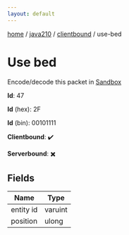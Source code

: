```yaml
---
layout: default
---
```


[home](/)  /  [java210](/protocol/java210)  /  [clientbound](/protocol/java210/clientbound)  /  use-bed

# Use bed

Encode/decode this packet in [Sandbox](../../../sandbox/java210#clientbound.use_bed)

**Id**: 47

**Id** (hex): 2F

**Id** (bin): 00101111

**Clientbound**: ✔️

**Serverbound**: ✖️

## Fields

Name | Type
---|---
entity id | varuint
position | ulong
